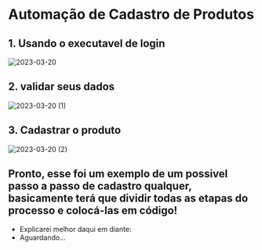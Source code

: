 # Automação de Cadastro de Produtos

## 1. Usando o executavel de login
![2023-03-20](https://user-images.githubusercontent.com/91918988/226499564-e47311ce-8150-4352-b372-396a863f7af3.png)

## 2. validar seus dados
![2023-03-20 (1)](https://user-images.githubusercontent.com/91918988/226499817-0af6eca7-3d65-4d2b-89da-24a7d01f83d8.png)

## 3. Cadastrar o produto
![2023-03-20 (2)](https://user-images.githubusercontent.com/91918988/226500090-3b24b868-4390-4835-8a4e-1910ef95518d.png)

## Pronto, esse foi um exemplo de um possivel passo a passo de cadastro qualquer, basicamente terá que dividir todas as etapas do processo e colocá-las em código!
* Explicarei melhor daqui em diante:
* Aguardando...
